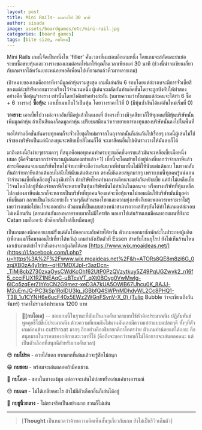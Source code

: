```yaml
---
layout: post
title: Mini Rails- เกมรถไฟ 30 นาที
author: sisada
image: assets/boardgames/etc/mini-rail.jpg
categories: [board games]
tags: [bite size, กบโอเค]
---
```

Mini Rails เกมนี้จัดเป็นหนึ่งใน 'filler' คั่นเวลาที่ผมชอบอีกเกมหนึ่ง โดยเกมจะสกัดและย่นย่อระบบซื้อขายหุ้นและวางรางของเกมต่อรถไฟมาให้คุณในเวลาเพียงแค่ 30 นาที (ช่วงนี้น่าจะเขียนเกี่ยวกับเกมจากไต้หวันเยอะหน่อยพอดีเพื่อนไปเที่ยวมาแล้วหิ้วมาหลายเกม)

เป้าหมายของเกมคือการที่เรามีมูลค่าหุ้นรวมสูงสุด เกมนี้เล่นกัน 6 รอบโดยแต่ล่ะรอบจะมีการจั่วเบี้ยสีของแต่ล่ะบริษัทออกมาวางเรียงไว้จำนวนหนึ่ง ผู้เล่นจะผลัดกันทำแอ๊คชั่นโดยจะถูกบังคับให้ทำสองอย่างคือ ซื้อหุ้น/วางราง เท่านั้นโดยบังคับทำอย่างล่ะอัน (หมายความว่าทั้งเกมแต่ล่ะคนจะได้ทำ 6 ซื้อ + 6 วางราง)
**ซื้อหุ้น:** เอาเบี้ยมาเก็บไว้เป็นหุ้น โดยวางราคาไว้ที่ 0 (มีหุ้นซ้ำกันได้แต่อันใหม่เริ่มที่ 0)


**วางราง:** เอาเบี้ยไปวางต่อจากอันที่มีอยู่แล้วในแผนที่ ถ้าตรงที่วางมีจุดสีขาวก็ให้ทุกคนที่มีหุ้นบริษัทนั้นเพิ่มมูลค่าหุ้น ถ้าเป็นสีแดงก็ลดมูลค่าหุ้น เปรียบเสมือนว่าเราขยายการลงทุนของบริษัทนั้นลงไปในพื้นที่


พอได้ทำแอ๊คชั่นกันครบทุกคนก็จะจั่วเบี้ยชุดใหม่มาจากในถุงจากนั้นก็เล่นกันไปเรื่อยๆ เกมนี้ผู้เล่นไม่ใช่เจ้าของบริษัทเป็นแค่นักลงทุนจะหยิบเบี้ยสีไหนก็ได้ จะเอาสีคนอื่นไปเดินรางวางให้มันลบก็ได้


มาถึงตรงนี้ยังง่ายๆธรรมดาๆ ที่สนุกคือพอทุกคนทำครบทุกแอ๊คชั่นครบแล้วมันจะเหลือเบี้ยเม็ดหนึ่งเสมอ (คือจั่วมามากกว่าจำนวนผู้เล่นสองเท่าแล้ว+1) เบี้ยนี้จะโดนย้ายไปอยู่ช่องที่บอกว่าจ่ายภาษีแล้ว สาระคือตอนจบเกมบริษัทไหนไม่จ่ายภาษีจะถือว่าแต้มบวกที่ทำมานั้นไม่มีให้นับแต่แต้มลบ ในทางกลับกันถ้าจ่ายภาษีแล้วแต้มลบไม่นับให้นับแต่แต้มบวก ตรงนี้มันเลยสนุกมากๆ เพราะเกมนี้ทุกคนรู้แน่นอนว่าจำนวนเบี้ยที่เหลืออยู่ในถุงมีเท่าไร ถ้าบริษัทไหนทำผลงานดีคนจะแย่งกันหยิบเบี้ย แต่ถ้าไม่เหลือเบี้ยไว้จนไหลไปอยู่ที่ช่องจ่ายภาษีก็จะหลายเป็นหุ้นบริษัทนั้นไม่ทำเงินในตอนจบ หรือบางบริษัทที่หุ้นเหลือไปลงช่องภาษีแต่แรกก็จะหลายเป็นบริษัทที่ทุกคนจ้องแต่จะซื้อหุ้นจนไม่ยอมเดินให้บริษัทมันมีมูลค่าเพิ่มขึ้นมา กลายเป็นเงินน้อยซะงั้ง รวมๆสัดส่วนของโชคและความยุ่งเหยิงก็เยอะพอควรเพราะเราไม่รู้เลยว่ารอบต่อไปอะไรจะออกบ้าง ตัวแผนที่เป็นแบบสองหน้าสามารถวางสลับๆกันได้ทำให้เกมแต่ล่ะรอบไม่เหมือนกัน (ตอนเล่นกันเองหลายรอบมากไม่มีใครทัก พอเอาไปเล่นร้านเกมมีคนบอกแผนที่ยังกะ Catan ผมก็เออว่ะ ตัวล๊อกกับไทล์ก็เหมือนอยู่)

เป็นเกมของนักออกแบบฝรั่งแต่ดันไปออกเกมกับค่ายไต้หวัน ตัวเกมออกมาซักพักล่ะในประเทศผู้ผลิต (เพื่อนผมก็ซื้อมาตอนไปเที่ยวไต้หวัน) เกมกำลังเปิดตัวที่ Essen สำหรับโซนยุโรป ยังไม่เห็นร้านไหนเอาเข้ามาแต่เข้าใจว่าสั่งตรงจากผู้ผลิตได้เลย [https://www.wix.moaideas.net/](https://l.facebook.com/l.php?u=https%3A%2F%2Fwww.wix.moaideas.net%2F&h=ATORs8QE8m8zi6G_0zqjXB0zA4y1rlm--qHI7MDXJpI-r3azDcn-_TiMj8cb2730zxaOysCWdKcOhf62UtP0PzQVzytkuy5Z49PqUGZwvk2_n16f5_ccciFUX1RZ1NEAqC-uBTcvVT_qXt0BOvg0VwMwlg-6lCo5zqEerZIhYoCN2G9mez-xeD3A7kUA5OWlB67Uhcu0K_8AJJ-M2uEmJQ-PC3kSp1RoIDU3lg_jGBbfQ4SWPnMDhdyWL2Cc8PHQ1-T3B_1u1CYNH6e6ucF40x5EWz2WGnFSvnV-X_0) (Tulip Bubble ว่าจะเขียนถึงวันจันทร์) ราคาไม่รวมส่งประมาณ 1200 บาท

> 🐸**[กบโอเค]** -- ชอบเกมนี้ในฐานะที่มันเป็นเกมคั่นเวลาแบบใช้หัวคิดประมาณนึง ปฎิสัมพันธ์พูดคุยชี้โบ้ชี้เบ๊ประมาณนึง ด้วยความที่เกมมันไม่นานมันเลยมีความเฮฮาแบบแปลกๆดี ทั้งๆที่ตัวเกมค่อนข้าง cutthroat มากๆ อีกอย่างคืออธิบายกติกาโคตรง่าย ตัวเกมทำน้อยแต่ได้เยอะ คือสนุกมากในกรอบของกติกาและเวลาที่ใช้ (คือถึงจะบอกว่าชอบก็ไม่ได้อยากจะเล่นตลอดนะ แต่เป็นตัวเลือกที่สนุกดีสำหรับเกมคั่นเวลา)


😍 **กบโปรด** - อวยไส้แตก ยากมากที่เล่นแล้วจะรู้สึกไม่สนุก

😁 **กบชอบ** - พร้อมจะเล่นตลอดถ้ามีคนชวน

🙂 **กบโอเค** - ชอบในบางแง่มุม แต่อาจจะเล่นไม่บ่อยหรือเล่นแค่บางอารมณ์

😐 **กบเฉย** - ไม่ได้เกลียดอะไร ถ้าไม่มีตัวเลือกอื่นก็เล่นได้อยู่

🖕 **กบชูนิ้วกลาง** - ไม่ตรงจริตเป็นอย่างมาก ชวนก็ไม่เล่น



---



> 
> [**Thought** เป็นหมวดว่าด้วยความคิดเห็นสั้นๆเกี่ยวกับเกม ยังไม่เป็นรีวิวเต็มตัว]
> 
> 
> 


 
